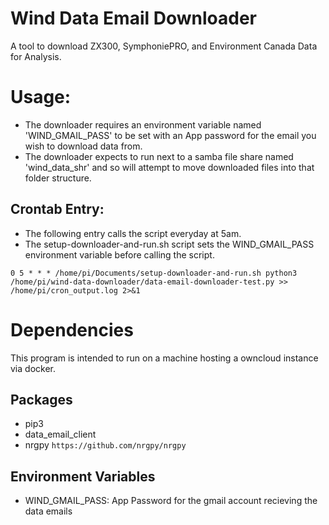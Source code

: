 # Wind Data Email Downloader
A tool to download ZX300, SymphoniePRO, and Environment Canada Data for Analysis.

# Usage:

- The downloader requires an environment variable named 'WIND_GMAIL_PASS' to be set with an App password for the email you wish to download data from.
- The downloader expects to run next to a samba file share named 'wind_data_shr' and so will attempt to move downloaded files into that folder structure.

## Crontab Entry:

- The following entry calls the script everyday at 5am. 
- The setup-downloader-and-run.sh script sets the WIND_GMAIL_PASS environment variable before calling the script.

```0 5 * * * /home/pi/Documents/setup-downloader-and-run.sh python3 /home/pi/wind-data-downloader/data-email-downloader-test.py >> /home/pi/cron_output.log 2>&1```

# Dependencies

This program is intended to run on a machine hosting a owncloud instance via docker.

## Packages
- pip3
- data_email_client
- nrgpy ``https://github.com/nrgpy/nrgpy``

## Environment Variables

- WIND_GMAIL_PASS: App Password for the gmail account recieving the data emails